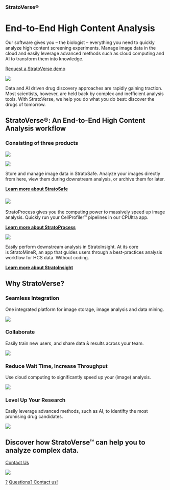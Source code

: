 ### StratoVerse®

# End-to-End High Content Analysis

Our software gives you – the biologist – everything you need to quickly analyze high content screening experiments. Manage image data in the cloud and easily leverage advanced methods such as cloud computing and AI to transform them into knowledge.

[Request a StratoVerse demo](https://share-eu1.hsforms.com/1Ao3UorA3T4aoauGq20slIQf7pdq "Request a StratoVerse demo")

![](https://corelifeanalytics.com/assets/Uploads/Elemental/banner-img.png)

Data and AI driven drug discovery approaches are rapidly gaining traction. Most scientists, however, are held back by complex and inefficient analysis tools. With StratoVerse, we help you do what you do best: discover the drugs of tomorrow.

## **StratoVerse®: An End-to-End High Content Analysis workflow**

### Consisting of three products

![](https://corelifeanalytics.com/assets/Untitled-design-7-v2__ResizedImageWzkwMCw0NTBd.png)

![](https://corelifeanalytics.com/assets/StratoSafe-3__ResizedImageWzI1MCw1MF0.png)

Store and manage image data in StratoSafe. Analyze your images directly from here, view them during downstream analysis, or archive them for later.

**[Learn more about StratoSafe](https://corelifeanalytics.com/home/stratosafe/)**

### ![](https://corelifeanalytics.com/assets/Copy-of-StratoSafe-v2__ResizedImageWzI1MCw1MF0.png)

StratoProcess gives you the computing power to massively speed up image analysis. Quickly run your CellProfiler™ pipelines in our CPUltra app.

[**Learn more about StratoProcess**](https://corelifeanalytics.com/home/stratoprocess/)

![](https://corelifeanalytics.com/assets/Copy-of-Copy-of-StratoSafe-v2__ResizedImageWzI1MCw1MF0.png)

Easily perform downstream analysis in StratoInsight. At its core is StratoMineR, an app that guides users through a best-practices analysis workflow for HCS data. Without coding.

**[Learn more about StratoInsight](https://corelifeanalytics.com/home/stratoinsight/)**

## Why StratoVerse?

### Seamless Integration

One integrated platform for image storage, image analysis and data mining.

![](https://corelifeanalytics.com/assets/Uploads/Elemental/Efficiency-v2__PadWzI1MCwxNzAsIkZGRkZGRiIsMF0.png)

### Collaborate

Easily train new users, and share data & results across your team.

![](https://corelifeanalytics.com/assets/Uploads/Elemental/Collaborate-v3__PadWzI1MCwxNzAsIkZGRkZGRiIsMF0.png)

### Reduce Wait Time, Increase Throughput

Use cloud computing to significantly speed up your (image) analysis.

![](https://corelifeanalytics.com/assets/Uploads/Elemental/Save-time__PadWzI1MCwxNzAsIkZGRkZGRiIsMF0.png)

### Level Up Your Research

Easily leverage advanced methods, such as AI, to identifty the most promising drug candidates.

![](https://corelifeanalytics.com/assets/Uploads/Elemental/Level-up__PadWzI1MCwxNzAsIkZGRkZGRiIsMF0.png)

## Discover how StratoVerse™ can help you to analyze complex data.

[Contact Us](https://corelifeanalytics.com/contact/ "Core Life Analytics")

![](https://corelifeanalytics.com/assets/Uploads/Elemental/info-img.png)

[?](https://corelifeanalytics.com/contact/) [Questions? Contact us!](https://corelifeanalytics.com/contact/)